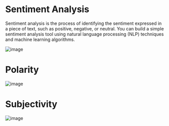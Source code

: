 # Sentiment Analysis
Sentiment analysis is the process of identifying the sentiment expressed in a piece of text, such as positive, negative, or neutral. You can build a simple sentiment analysis tool using natural language processing (NLP) techniques and machine learning algorithms.


![image](https://user-images.githubusercontent.com/111741203/230531175-42c316f1-a79b-4439-a1af-ff79d818ec99.png)

# Polarity

![image](https://user-images.githubusercontent.com/111741203/230531265-3f602760-ec45-4e99-ab88-89ecd7a5eaf2.png)

# Subjectivity

![image](https://user-images.githubusercontent.com/111741203/230531326-3f928b45-6871-41a2-a026-d40e0bca6921.png)
